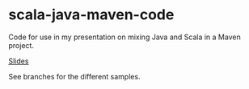 # scala-java-maven-code
Code for use in my presentation on mixing Java and Scala in a Maven project.

[Slides](http://blog.timmybankers.nl/scala-java-maven-slides)

See branches for the different samples.
